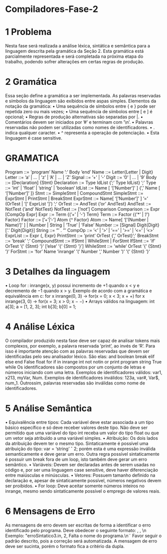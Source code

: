 # Compiladores-Fase-2

# 1 Problema
Nesta fase será realizada a análise léxica, sintática e semântica para a linguagem descrita pela
gramática da Seção 2. Esta gramática está parcialmente representada e será completada
na próxima etapa do trabalho, podendo sofrer alterações em certas regras de produção.

# 2 Gramática
Essa seção define a gramática a ser implementada. As palavras reservadas e símbolos da
linguagem são exibidos entre aspas simples. Elementos da notação da gramática:
• Uma sequência de símbolos entre { e } pode ser repetida zero ou mais vezes;
• Uma sequência de símbolos entre [ e ] é opcional;
• Regras de produção alternativas são separadas por |.
• Comentários devem ser iniciados por ’#’ e terminam com ’\n’.
• Palavras reservadas não podem ser utilizadas como nomes de identificadores.
• . indica qualquer caracter.
• ^ representa a operação de potenciação.
• Esta linguagem é case sensitive.

# GRAMATICA
Program ::= ’program’ Name ’:’ Body ’end’
Name ::= Letter{Letter | Digit}
Letter ::= ’a’ | ... | ’z’ | ’A’ | ... | ’Z’
Signal ::= ’+’ | ’-’
Digit ::= ’0’ | ... | ’9’
Body ::= [Declaration] {Stmt}
Declaration ::= Type IdList {’;’ Type IdList} ’;’
Type ::= ’int’ | ’float’ | ’string’ | ’boolean’
IdList ::= Name [ ‘[’Number‘]’ ] {’,’ Name [ ‘[’Number‘]’ ]}
Stmt ::= SimpleStmt | CompoundStmt
SimpleStmt ::= ExprStmt | PrintStmt | BreakStmt
ExprStmt ::= Name[ ‘[’Number‘]’ ] ’=’ (OrTest | ’[’ ExprList ’]’) ’;’
OrTest ::= AndTest {’or’ AndTest}
AndTest ::= NotTest {’and’ NotTest}
NotTest ::= [’not’] Comparison
Comparison ::= Expr [CompOp Expr]
Expr ::= Term {(’+’ | ’-’) Term}
Term ::= Factor {(’*’ | ’/’) Factor}
Factor ::= [’+’|’-’] Atom {^ Factor}
Atom ::= Name[ ‘[’(Number | Name)‘]’ ] | Number | String | ’True’ | ’False’
Number ::= [Signal] Digit{Digit} [’.’ Digit{Digit}]
String ::= ”’ . ”’
CompOp ::= ’<’ | ’>’ | ’==’ | ’>=’ | ’<=’ | ’<>’
ExprList ::= Expr {, Expr}
PrintStmt ::= ’print’ OrTest {’,’ OrTest}’;’
BreakStmt ::= ’break’ ’;’
CompoundStmt ::= IfStmt | WhileStmt | ForStmt
IfStmt ::= ’if’ OrTest ’{’ {Stmt} ’}’ [’else’ ’{’ {Stmt} ’}’]
WhileStmt ::= ’while’ OrTest ’{’ {Stmt} ’}’
ForStmt ::= ’for’ Name ’inrange’ ’(’ Number ’,’ Number ’)’ ’{’ {Stmt} ’}’

# 3 Detalhes da linguagem

• Loop for : inrange(x, y) possui incremento de +1 quando x < y e decremento de −1
quando x > y. Exemplo de acordo com a gramática e equivalência em c:
for x inrange(0, 3) → for(x = 0; x < 3; x + +)
for x inrange(3, 0) → for(x = 3; x > 0; x − −)
• Arrays válidos na linguagem:
int a[3]; a = [1, 2, 3];
int b[3]; b[0] = 1;

# 4 Análise Léxica

O compilador produzido nesta fase deve ser capaz de analisar tokens mais complexos, por
exemplo, a palavra reservada ‘print’, ao invés de ‘R’. Para isso é importante atenção com as
palavras reservadas que devem ser identificadas pelo seu analisador léxico. São elas:
and boolean break elif
else end False float
for if in inrange
int not notin or
print program string True
while
Os identificadores são compostos por um conjunto de letras e números iniciando com
uma letra. Exemplos de identificadores válidos: var1, x213, myVar, Num. Exemplos de
identificadores inválidos: 123a, var#, Var$, num_1. Outrossim, palavras reservadas são
inválidas como nome de identificadores.

# 5 Análise Semântica

• Equivalência entre tipos: Cada variável deve estar associada a um tipo básico específico
e só deve receber valores deste tipo. Não deve ser permitido que uma variável do tipo
int receba um valor do tipo float ou que um vetor seja atribuído a uma variável simples.
• Atribuição: Os dois lados da atribuição devem ter o mesmo tipo. Sintaticamente
é possível uma atribuição do tipo: var = ‘string’ ˆ 2; porém esta é uma expressão
inválida semanticamente e deve gerar um erro. Outra regra possível sintaticamente é
possuir um break fora de um loop, isto também deve gerar um erro semântico.
• Variáveis: Devem ser declaradas antes de serem usadas no código e, por ser uma
linguagem case sensitive, deve haver diferenciação entre maiúsculas e minúsculas.
• Vetores: Possuem tamanho definido na declaração e, apesar de sintaticamente possível,
números negativos devem ser proibidos.
• For loop: Deve aceitar somente números inteiros no inrange, mesmo sendo sintaticamente
possível o emprego de valores reais.

# 6 Mensagens de Erro

As mensagens de erro devem ser escritas de forma a identificar o erro identificado pelo
programa. Deve obedecer o seguinte formato:
<Nome do arquivo>, <Linha com erro>, <Mensagem>\n
Exemplo:
"erroSintatico3.in, 2, Falta o nome do programa.\n¨
Favor seguir o padrão descrito, pois a correção será automatizada. A mensagem
de erro deve ser sucinta, porém o formato fica a critério da dupla.